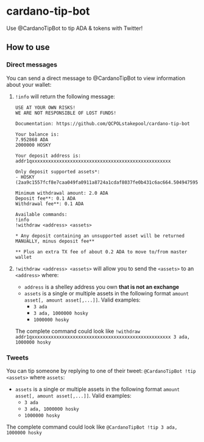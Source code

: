 # cardano-tip-bot
Use @CardanoTipBot to tip ADA &amp; tokens with Twitter!

## How to use
### Direct messages
You can send a direct message to @CardanoTipBot to view information about your wallet:

1. `!info` will return the following message:

    ``` 
    USE AT YOUR OWN RISKS!
    WE ARE NOT RESPONSIBLE OF LOST FUNDS!

    Documentation: https://github.com/QCPOLstakepool/cardano-tip-bot

    Your balance is:
    7.952868 ADA
    2000000 HOSKY

    Your deposit address is: addr1qxxxxxxxxxxxxxxxxxxxxxxxxxxxxxxxxxxxxxxxxxxxxxxxxxxx

    Only deposit supported assets*:
    - HOSKY (2aa9c1557fcf8e7caa049fa0911a8724a1cdaf8037fe0b431c6ac664.50494759546f6b656e)

    Minimum withdrawal amount: 2.0 ADA
    Deposit fee**: 0.1 ADA
    Withdrawal fee**: 0.1 ADA

    Available commands:
    !info
    !withdraw <address> <assets>

    * Any deposit containing an unsupported asset will be returned MANUALLY, minus deposit fee**

    ** Plus an extra TX fee of about 0.2 ADA to move to/from master wallet
    ``` 
    
2. `!withdraw <address> <assets>` will allow you to send the `<assets>` to an `<address>` where:

    - `address` is a shelley address you own **that is not an exchange**
    - `assets` is a single or multiple assets in the following format `amount asset[, amount asset[,...]]`. Valid examples:
        - `3 ada`
        - `3 ada, 1000000 hosky`
        - `1000000 hosky`
    
    The complete command could look like `!withdraw addr1qxxxxxxxxxxxxxxxxxxxxxxxxxxxxxxxxxxxxxxxxxxxxxxxxxxx 3 ada, 1000000 hosky`

### Tweets
You can tip someone by replying to one of their tweet: `@CardanoTipBot !tip <assets>` where `assets`:

- `assets` is a single or multiple assets in the following format `amount asset[, amount asset[,...]]`. Valid examples:
    - `3 ada`
    - `3 ada, 1000000 hosky`
    - `1000000 hosky`
    
The complete command could look like `@CardanoTipBot !tip 3 ada, 1000000 hosky`
